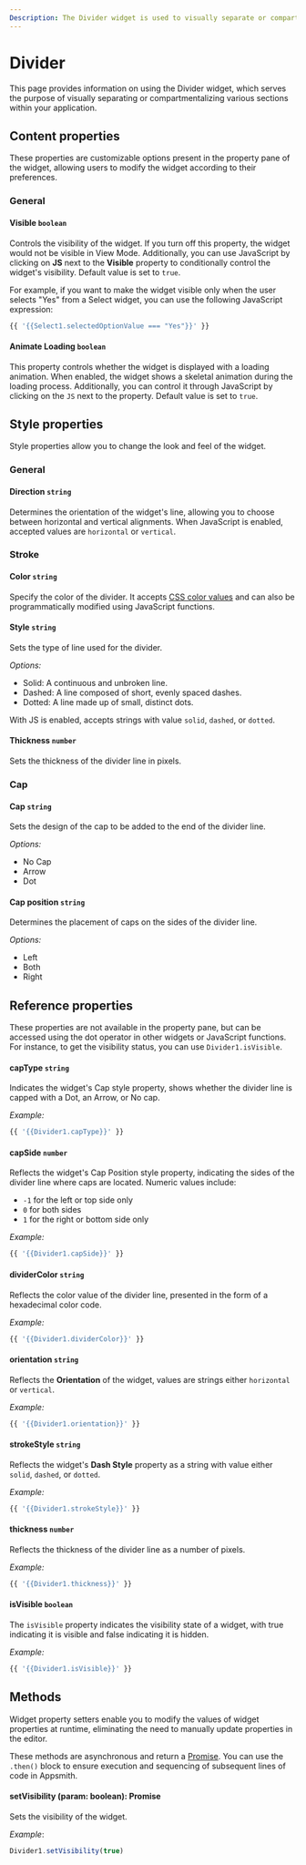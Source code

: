 ```yaml
---
Description: The Divider widget is used to visually separate or compartmentalise different parts of your application.
---
```

# Divider

This page provides information on using the Divider widget, which serves the purpose of visually separating or compartmentalizing various sections within your application.

## Content properties

These properties are customizable options present in the property pane of the widget, allowing users to modify the widget according to their preferences.


### General

#### Visible `boolean`

 

Controls the visibility of the widget. If you turn off this property, the widget would not be visible in View Mode. Additionally, you can use JavaScript by clicking on **JS** next to the **Visible** property to conditionally control the widget's visibility. Default value is set to `true`.

For example, if you want to make the widget visible only when the user selects "Yes" from a Select widget, you can use the following JavaScript expression: 
```js
{{ '{{Select1.selectedOptionValue === "Yes"}}' }}
```



</dd>

#### Animate Loading `boolean`


 

This property controls whether the widget is displayed with a loading animation. When enabled, the widget shows a skeletal animation during the loading process. Additionally, you can control it through JavaScript by clicking on the <code>JS</code> next to the property. Default value is set to `true`.

</dd>

## Style properties

Style properties allow you to change the look and feel of the widget.

### General

#### Direction `string` 

 

Determines the orientation of the widget's line, allowing you to choose between horizontal and vertical alignments. When JavaScript is enabled, accepted values are `horizontal` or `vertical`.

</dd>

### Stroke

#### Color `string`

 

Specify the color of the divider. It accepts [CSS color values](https://developer.mozilla.org/en-US/docs/Web/CSS/color) and can also be programmatically modified using JavaScript functions.


</dd>

#### Style `string`

 

Sets the type of line used for the divider.

*Options:*
* Solid: A continuous and unbroken line.
* Dashed: A line composed of short, evenly spaced dashes.
* Dotted: A line made up of small, distinct dots.

With JS is enabled, accepts strings with value `solid`, `dashed`, or `dotted`.


</dd>

#### Thickness `number` 


 

Sets the thickness of the divider line in pixels. 

</dd>

### Cap

#### Cap `string`

 

Sets the design of the cap to be added to the end of the divider line.

*Options:*
* No Cap
* Arrow
* Dot

</dd>

#### Cap position `string`

 

Determines the placement of caps on the sides of the divider line. 

*Options:*

* Left
* Both
* Right

</dd>

## Reference properties

These properties are not available in the property pane, but can be accessed using the dot operator in other widgets or JavaScript functions. For instance, to get the visibility status, you can use `Divider1.isVisible`.

#### capType `string`

 

Indicates the widget's Cap style property, shows whether the divider line is capped with a Dot, an Arrow, or No cap. 


*Example:*

```js
{{ '{{Divider1.capType}}' }}
```


</dd>


#### capSide `number`

 

Reflects the widget's Cap Position style property, indicating the sides of the divider line where caps are located. Numeric values include:

* `-1` for the left or top side only
* `0` for both sides
* `1` for the right or bottom side only

*Example:*

```js
{{ '{{Divider1.capSide}}' }}
```


</dd>

#### dividerColor `string`

 

Reflects the color value of the divider line, presented in the form of a hexadecimal color code.


*Example:*

```js
{{ '{{Divider1.dividerColor}}' }}
```


</dd>


#### orientation `string`

 

Reflects the **Orientation** of the widget, values are strings either `horizontal` or `vertical`.


*Example:*

```js
{{ '{{Divider1.orientation}}' }}
```


</dd>

#### strokeStyle `string`

 

Reflects the widget's **Dash Style** property as a string with value either `solid`, `dashed`, or `dotted`.


*Example:*

```js
{{ '{{Divider1.strokeStyle}}' }}
```


</dd>


#### thickness `number`

 

Reflects the thickness of the divider line as a number of pixels.


*Example:*

```js
{{ '{{Divider1.thickness}}' }}
```


</dd>

#### isVisible `boolean`

 

The `isVisible` property indicates the visibility state of a widget, with true indicating it is visible and false indicating it is hidden.

*Example:*

```js
{{ '{{Divider1.isVisible}}' }}
```

</dd>

## Methods

Widget property setters enable you to modify the values of widget properties at runtime, eliminating the need to manually update properties in the editor.

These methods are asynchronous and return a [Promise](/core-concepts/writing-code/javascript-promises#using-promises-in-appsmith). You can use the `.then()` block to ensure execution and sequencing of subsequent lines of code in Appsmith.


#### setVisibility (param: boolean): Promise

 

Sets the visibility of the widget.

*Example*:

```js
Divider1.setVisibility(true)
```

</dd>